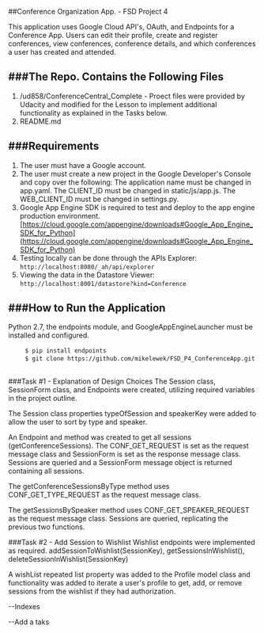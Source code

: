 ##Conference Organization App. - FSD Project 4

This application uses Google Cloud API's, OAuth, and Endpoints for a Conference App. Users can edit their profile, create and register conferences, view conferences, conference details, and which conferences a user has created and attended.

###The Repo. Contains the Following Files
-------------------------------------
 1. /ud858/ConferenceCentral_Complete - Proect files were provided by Udacity and modified for the Lesson to implement additional functionality as explained in the Tasks below.
 2. README.md
 
 
###Requirements
--------------------
 1. The user must have a Google account.
 2. The user must create a new project in the Google Developer's Console and copy over the following: The application name must be changed in app.yaml. The CLIENT_ID must be changed in static/js/app.js. The WEB_CLIENT_ID must be changed in settings.py.
 3. Google App Engine SDK is required to test and deploy to the app engine production environment. [https://cloud.google.com/appengine/downloads#Google_App_Engine_SDK_for_Python](https://cloud.google.com/appengine/downloads#Google_App_Engine_SDK_for_Python)
 4. Testing locally can be done through the APIs Explorer: <code>http://localhost:8080/_ah/api/explorer</code>
 5. Viewing the data in the Datastore Viewer: <code>http://localhost:8001/datastore?kind=Conference</code>
 
###How to Run the Application
-------------------------
<p>Python 2.7, the endpoints module, and GoogleAppEngineLauncher must be installed and configured.</p>

<pre>
    <code>$ pip install endpoints</code>
	<code>$ git clone https://github.com/mikelewek/FSD_P4_ConferenceApp.git</code>
	<code></code>
</pre>

###Task #1 - Explanation of Design Choices
The Session class, SessionForm class, and Endpoints were created, utilizing required variables in the project outline.

The Session class properties typeOfSession and speakerKey were added to allow the user to sort by type and speaker.

An Endpoint and method was created to get all sessions (getConferenceSessions). The CONF_GET_REQUEST is set as the request message class and SessionForm is set as the response message class. Sessions are queried and a SessionForm message object is returned containing all sessions.

The getConferenceSessionsByType method uses CONF_GET_TYPE_REQUEST as the request message class.

The getSessionsBySpeaker method uses CONF_GET_SPEAKER_REQUEST as the request message class. Sessions are queried, replicating the previous two functions.

###Task #2 - Add Session to Wishlist
Wishlist endpoints were implemented as required. addSessionToWishlist(SessionKey), getSessionsInWishlist(), deleteSessionInWishlist(SessionKey)

A wishList repeated list property was added to the Profile model class and functionality was added to iterate a user's profile to get, add, or remove sessions from the wishlist if they had authorization.



--Indexes


--Add a taks